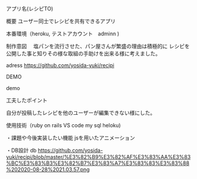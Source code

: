 アプリ名(レシピTO)

概要 ユーザー同士でレシピを共有できるアプリ

本番環境（heroku, テストアカウント　adminn )

制作意図 　塩パンを流行させた、パン屋さんが繁盛の理由は積極的に レシピを公開した事と知りその様な取組の手助けを出来る様に考えました。

adress https://github.com/yosida-yuki/recipi

DEMO

demo

工夫したポイント

自分が投稿したレシピを他のユーザーが編集できない様にした。

使用技術（ruby on rails VS code my sql heloku)

・課題や今後実装したい機能 jsを用いたアニメーション

・DB設計 db
https://github.com/yosida-yuki/recipi/blob/master/%E3%82%B9%E3%82%AF%E3%83%AA%E3%83%BC%E3%83%B3%E3%82%B7%E3%83%A7%E3%83%83%E3%83%88%202020-08-28%2021.03.57.png
